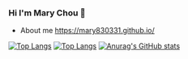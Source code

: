 ### Hi I'm Mary Chou 👋
- About me https://mary830331.github.io/

[![Top Langs](https://github-readme-stats.vercel.app/api/top-langs/?username=mary830331)](https://github.com/mary830331/github-readme-stats)
[![Top Langs](https://github-readme-stats.vercel.app/api/top-langs/?username=mary830331a&layout=compact)](https://github.com/mary830331/github-readme-stats)
[![Anurag's GitHub stats](https://github-readme-stats.vercel.app/api?username=mary830331)](https://github.com/mary830331/github-readme-stats)

<!-- Here are some ideas to get you started:

- 🔭 I’m currently working on ...
- 🌱 I’m currently learning ...
- 👯 I’m looking to collaborate on ...
- 🤔 I’m looking for help with ...
- 💬 Ask me about ...
- 📫 How to reach me: ...
- 😄 Pronouns: ...
- ⚡ Fun fact: ... -->

